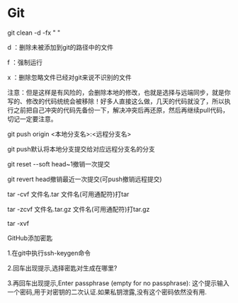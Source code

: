 # Git

git clean -d -fx " "

d ：删除未被添加到git的路径中的文件

f ：强制运行

x ：删除忽略文件已经对git来说不识别的文件



注意：但是这样是有风险的，会删除本地的修改，也就是选择与远端同步，就是你写的、修改的代码统统会被移除！好多人直接这么做，几天的代码就没了，所以执行之前把自己冲突的代码先备份一下，解决冲突后再还原，然后再继续pull代码，切记一定要注意。



git push origin <本地分支名>:<远程分支名>

git push默认将本地分支提交给对应远程分支名的分支

git reset --soft head~1撤销一次提交

git revert head撤销最近一次提交(可push撤销远程提交)



tar -cvf 文件名.tar 文件名(可用通配符)打tar

tar -zcvf 文件名.tar.gz 文件名(可用通配符)打tar.gz

tar -xvf



GitHub添加密匙

1.在git中执行ssh-keygen命令

2.回车出现提示,选择密匙对生成在哪里?

3.再回车出现提示,Enter passphrase (empty for no passphrase): 这个提示输入一个密码,用于对密钥的二次认证.如果私钥泄露,没有这个密码依然没有用.